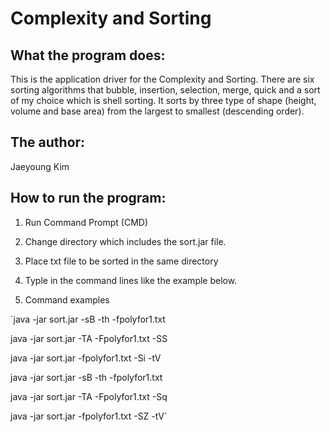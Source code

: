 # Complexity and Sorting

## What the program does:
This is the application driver for the Complexity and Sorting.
There are six sorting algorithms that bubble, insertion, selection, merge, quick and a sort of my choice which is shell sorting.
It sorts by three type of shape (height, volume and base area) from the largest to smallest (descending order).

## The author:
Jaeyoung Kim

## How to run the program:
1) Run Command Prompt (CMD)
2) Change directory which includes the sort.jar file.
3) Place txt file to be sorted in the same directory
4) Typle in the command lines like the example below.

5) Command examples

`java -jar sort.jar -sB -th -fpolyfor1.txt

java -jar sort.jar -TA -Fpolyfor1.txt -SS

java -jar sort.jar -fpolyfor1.txt -Si -tV

java -jar sort.jar -sB -th -fpolyfor1.txt

java -jar sort.jar -TA -Fpolyfor1.txt -Sq

java -jar sort.jar -fpolyfor1.txt -SZ -tV`
